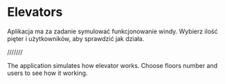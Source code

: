 # Elevators
Aplikacja ma za zadanie symulować funkcjonowanie windy. Wybierz ilość pięter i użytkowników, aby sprawdzić jak działa.

///////

The application simulates how elevator works. Choose floors number and users to see how it working.
